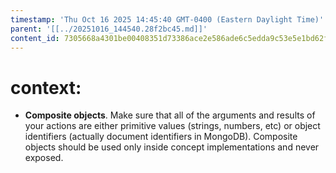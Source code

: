 ```yaml
---
timestamp: 'Thu Oct 16 2025 14:45:40 GMT-0400 (Eastern Daylight Time)'
parent: '[[../20251016_144540.28f2bc45.md]]'
content_id: 7305668a4301be00408351d73386ace2e586ade6c5edda9c53e5e1bd62fd0581
---
```


# context:

* **Composite objects**. Make sure that all of the arguments and results of your actions are either primitive values (strings, numbers, etc) or object identifiers (actually document identifiers in MongoDB). Composite objects should be used only inside concept implementations and never exposed.

